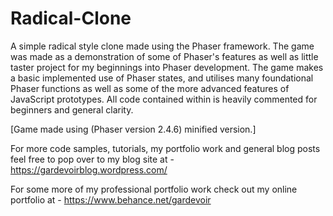 # Radical-Clone
A simple radical style clone made using the Phaser framework. The game was made as a demonstration of some of Phaser's features as well as little taster project for my beginnings into Phaser development. The game makes a basic implemented use of Phaser states, and utilises many foundational Phaser functions as well as some of the more advanced features of JavaScript prototypes. All code contained within is heavily commented for beginners and general clarity.

[Game made using (Phaser version 2.4.6) minified version.]

For more code samples, tutorials, my portfolio work and general blog posts feel free to pop over to my blog site at -  https://gardevoirblog.wordpress.com/

For some more of my professional portfolio work check out my online portfolio at - https://www.behance.net/gardevoir
